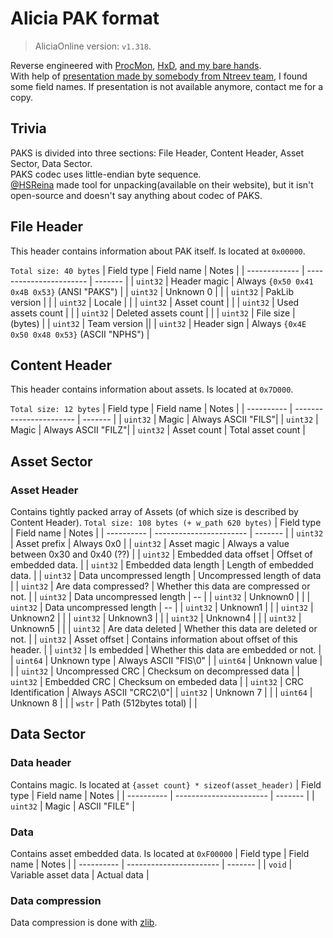 
# Alicia PAK format
> AliciaOnline version: `v1.318`. 

Reverse engineered with [ProcMon](https://docs.microsoft.com/en-us/sysuint32ernals/downloads/procmon), [HxD](https://mh-nexus.de/en/hxd/), [and my bare hands](https://github.com/rgnter/alicia_modwork/tree/master/source).<br>
With help of [presentation made by somebody from Ntreev team](https://prezi.com/a8bmssbbb4ay/v20/), I found some field names. If presentation is not available anymore, contact me for a copy.

## Trivia
PAKS is divided into three sections: File Header, Content Header, Asset Sector, Data Sector. <br>
PAKS codec uses little-endian byte sequence. <br>
[@HSReina](https://github.com/hsreina) made tool for unpacking(available on their website), but it isn't open-source and doesn't say anything about codec of PAKS. 


## File Header
This header contains information about PAK itself. 
Is located at `0x00000`. 

`Total size: 40 bytes`
| Field type    | Field name              | Notes   |
| ------------- | ----------------------- | ------- |
| `uint32`      | Header magic         | Always `{0x50 0x41 0x4B 0x53}` (ANSI "PAKS") |
| `uint32`      | Unknown 0            | |
| `uint32`      | PakLib version       | |
| `uint32`      | Locale               | |
| `uint32`      | Asset count          | |
| `uint32`      | Used assets count    | |
| `uint32`      | Deleted assets count | |
| `uint32`      | File size            | (bytes) |
| `uint32`      | Team version          ||
| `uint32`      | Header sign          | Always `{0x4E 0x50 0x48 0x53}` (ASCII "NPHS") |

## Content Header 
This header contains information about assets. 
Is located at `0x7D000`. 

`Total size: 12 bytes`
| Field type | Field name              | Notes      |
| ---------- | ----------------------- | -------    |
| `uint32`   | Magic                   | Always ASCII "FILS"|
| `uint32`   | Magic                   | Always ASCII "FILZ"|
| `uint32`   | Asset count             | Total asset count |



## Asset Sector
### Asset Header
Contains tightly packed array of Assets (of which size is described by Content Header). 
`Total size: 108 bytes (+ w_path 620 bytes)`
| Field type    | Field name                   | Notes      |
| ----------    | -----------------------      | -------    |
| `uint32`      | Asset prefix              | Always 0x0                        | 
| `uint32`      | Asset magic               | Always a value between 0x30 and 0x40 (??) |
| `uint32`      | Embedded data offset      | Offset of embedded data.  |
| `uint32`      | Embedded data length      | Length of embedded data.  |
| `uint32`      | Data uncompressed length  | Uncompressed length of data |
| `uint32`      | Are data compressed?      | Whether this data are compressed or not. |
| `uint32`      | Data uncompressed length  | -- |
| `uint32`      | Unknown0                  |    |
| `uint32`      | Data uncompressed length  | -- |
| `uint32`      | Unknown1                  |    |
| `uint32`      | Unknown2                  |    |
| `uint32`      | Unknown3                  |    |
| `uint32`      | Unknown4                  |    |
| `uint32`      | Unknown5                  |    |
| `uint32`      | Are data deleted          | Whether this data are deleted or not. |
| `uint32`      | Asset offset              | Contains information about offset of this header. |
| `uint32`      | Is embedded               | Whether this data are embedded or not. |
| `uint64`      | Unknown type              | Always ASCII "FIS\0" |
| `uint64`      | Unknown value             | |
| `uint32`      | Uncompressed CRC          | Checksum on decompressed data |
| `uint32`      | Embedded CRC              | Checksum on embeded data |
| `uint32`      | CRC Identification        | Always ASCII "CRC2\0"|
| `uint32`      | Unknown 7                 | |
| `uint64`      | Unknown 8                 | |
| `wstr`        | Path (512bytes total)     | |
     
     
## Data Sector
### Data header
Contains magic.
Is located at `{asset count} * sizeof(asset_header)`
| Field type | Field name              | Notes   |
| ---------- | ----------------------- | ------- |
| `uint32`   | Magic                   | ASCII "FILE" | 

### Data
Contains asset embedded data. 
Is located at `0xF00000`
| Field type | Field name              | Notes   |
| ---------- | ----------------------- | ------- |
| `void`     | Variable asset data     | Actual data | 

### Data compression
Data compression is done with [zlib](https://zlib.net/).
